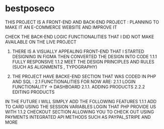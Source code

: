 # bestposeco

THIS PROJECT IS A FRONT-END AND BACK-END PROJECT : PLANNING TO MAKE IT AN E-COMMERCE WEBSITE AND IMPROVE IT

CHECK THE BACK-END LOGIC FUNCTIONALITIES THAT I DID NOT MAKE AVAILABLE ON THE LIVE PROJECT

1. THERE IS A VISUALLY APPEALING FRONT-END THAT I STARTED DESIGNING IN FIGMA THEN CONVERTED THE DESIGN INTO CODE 
    1.1.1 FULLY RESPONSIVE
    1.1.2 MEET THE DESIGN PRINCIPLES AND RULES (SUCH AS ALIGNMENTS , TYPOGRAPHY)
    
2. THE PROJECT HAVE BACKE-END SECTION THAT WAS CODED IN PHP AND SQL : 
  2.1 FUNCTIONALITIES FOR NOW ARE: 
    2.1.1 LOGIN FUNCTIONALITY -> DASHBOARD
    2.1.1. ADDING PRODUCTS
    2.2.2 EDITING PRODUCTS 
    
    
  IN THE FUTURE I WILL SIMPLY ADD THE FOLLOWING FEATURES
  1.1.1 ADD TO CARD USING THE SESSION VARIABLES LOGIN THAT PHP PROVIDE US WITH
  1.1.2 CHECKOUT SECTION ALLOWING YOU TO CHECK  OUT USING PAYMENTS INTEGRATED API METHODS SUCH AS PAYPAL,STRIPE AND MORE
